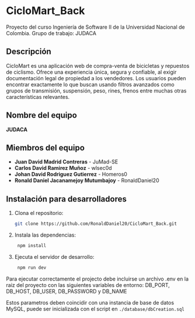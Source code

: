 # CicloMart_Back

Proyecto del curso Ingeniería de Software II de la Universidad Nacional de Colombia. Grupo de trabajo: JUDACA

## Descripción

CicloMart es una aplicación web de compra-venta de bicicletas y repuestos de ciclismo. Ofrece una experiencia única, segura y confiable, al exigir documentación legal de propiedad a los vendedores. Los usuarios pueden encontrar exactamente lo que buscan usando filtros avanzados como grupos de transmisión, suspensión, peso, rines, frenos entre muchas otras características relevantes.

## Nombre del equipo

**JUDACA**

## Miembros del equipo

- **Juan David Madrid Contreras** - JuMad-SE
- **Carlos David Ramirez Muñoz** - wlsec0d
- **Johan David Rodriguez Gutierrez** - Homeros0
- **Ronald Daniel Jacanamejoy Mutumbajoy** - RonaldDaniel20

## Instalación para desarrolladores

1. Clona el repositorio:

   ```bash
   git clone https://github.com/RonaldDaniel20/CicloMart_Back.git
   ```

2. Instala las dependencias:

   ```bash
    npm install
   ```

3. Ejecuta el servidor de desarrollo:

   ```bash
    npm run dev
   ```

Para ejecutar correctamente el projecto debe incluirse un archivo .env en la raiz del proyecto con las siguientes variables de entorno: DB_PORT, DB_HOST, DB_USER, DB_PASSWORD y DB_NAME

Estos parametros deben coincidir con una instancia de base de datos MySQL, puede ser inicializada con el script en `./database/dbCreation.sql`
